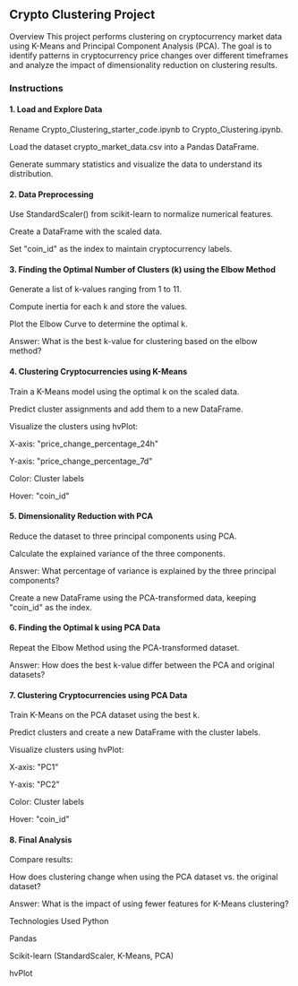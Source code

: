 ## Crypto Clustering Project
Overview
This project performs clustering on cryptocurrency market data using K-Means and Principal Component Analysis (PCA). The goal is to identify patterns in cryptocurrency price changes over different timeframes and analyze the impact of dimensionality reduction on clustering results.

### Instructions
#### 1. Load and Explore Data
Rename Crypto_Clustering_starter_code.ipynb to Crypto_Clustering.ipynb.

Load the dataset crypto_market_data.csv into a Pandas DataFrame.

Generate summary statistics and visualize the data to understand its distribution.

#### 2. Data Preprocessing
Use StandardScaler() from scikit-learn to normalize numerical features.

Create a DataFrame with the scaled data.

Set "coin_id" as the index to maintain cryptocurrency labels.

#### 3. Finding the Optimal Number of Clusters (k) using the Elbow Method
Generate a list of k-values ranging from 1 to 11.

Compute inertia for each k and store the values.

Plot the Elbow Curve to determine the optimal k.

Answer: What is the best k-value for clustering based on the elbow method?

#### 4. Clustering Cryptocurrencies using K-Means
Train a K-Means model using the optimal k on the scaled data.

Predict cluster assignments and add them to a new DataFrame.

Visualize the clusters using hvPlot:

X-axis: "price_change_percentage_24h"

Y-axis: "price_change_percentage_7d"

Color: Cluster labels

Hover: "coin_id"

#### 5. Dimensionality Reduction with PCA
Reduce the dataset to three principal components using PCA.

Calculate the explained variance of the three components.

Answer: What percentage of variance is explained by the three principal components?

Create a new DataFrame using the PCA-transformed data, keeping "coin_id" as the index.

#### 6. Finding the Optimal k using PCA Data
Repeat the Elbow Method using the PCA-transformed dataset.

Answer: How does the best k-value differ between the PCA and original datasets?

#### 7. Clustering Cryptocurrencies using PCA Data
Train K-Means on the PCA dataset using the best k.

Predict clusters and create a new DataFrame with the cluster labels.

Visualize clusters using hvPlot:

X-axis: "PC1"

Y-axis: "PC2"

Color: Cluster labels

Hover: "coin_id"

#### 8. Final Analysis
Compare results:

How does clustering change when using the PCA dataset vs. the original dataset?

Answer: What is the impact of using fewer features for K-Means clustering?

Technologies Used
Python

Pandas

Scikit-learn (StandardScaler, K-Means, PCA)

hvPlot
